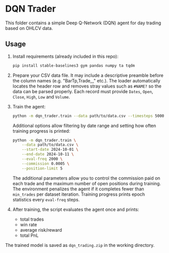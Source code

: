 # DQN Trader

This folder contains a simple Deep Q-Network (DQN) agent for day trading based on OHLCV data.

## Usage

1. Install requirements (already included in this repo):
   ```bash
   pip install stable-baselines3 gym pandas numpy ta tqdm
   ```

2. Prepare your CSV data file. It may include a descriptive preamble before the column names (e.g. "BarTp,Trade,,," etc.). The loader automatically locates the header row and removes stray values such as `#NAME?` so the data can be parsed properly. Each record must provide `Dates`, `Open`, `Close`, `High`, `Low` and `Volume`.

3. Train the agent:
   ```bash
   python -m dqn_trader.train --data path/to/data.csv --timesteps 50000 --min_trades 30
   ```
   Additional options allow filtering by date range and setting how often training progress is printed:
   ```bash
   python -m dqn_trader.train \
       --data path/to/data.csv \
       --start-date 2024-10-01 \
       --end-date 2024-10-11 \
       --eval-freq 2000 \
       --commission 0.0005 \
       --position-limit 5
   ```
   The additional parameters allow you to control the commission paid on each
   trade and the maximum number of open positions during training. The
   environment penalizes the agent if it completes fewer than `min_trades`
   per dataset iteration. Training progress prints epoch statistics every
   `eval-freq` steps.

4. After training, the script evaluates the agent once and prints:
   - total trades
   - win rate
   - average risk/reward
   - total PnL

The trained model is saved as `dqn_trading.zip` in the working directory.
